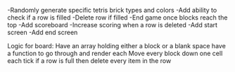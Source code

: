 -Randomly generate specific tetris brick types and colors
-Add ability to check if a row is filled
-Delete row if filled
-End game once blocks reach the top
-Add scoreboard
-Increase scoring when a row is deleted
-Add start screen
-Add end screen

Logic for board:
Have an array holding either a block or a blank space
have a function to go through and render each
Move every block down one cell each tick
if a row is full then delete every item in the row

